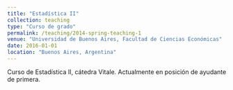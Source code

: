 ```yaml
---
title: "Estadística II"
collection: teaching
type: "Curso de grado"
permalink: /teaching/2014-spring-teaching-1
venue: "Universidad de Buenos Aires, Facultad de Ciencias Económicas"
date: 2016-01-01
location: "Buenos Aires, Argentina"
---
```


Curso de Estadística II, cátedra Vitale. Actualmente en posición de ayudante de primera.

<!-- Heading 1
======

Heading 2
======

Heading 3
====== -->
